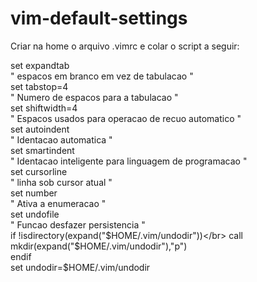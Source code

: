 # vim-default-settings

Criar na home o arquivo .vimrc e colar o script a seguir:

set expandtab </br>
" espacos em branco em vez de tabulacao "</br>
set tabstop=4</br>
" Numero de espacos para a tabulacao "</br>
set shiftwidth=4</br>
" Espacos usados para operacao de recuo automatico "</br>
set autoindent</br>
" Identacao automatica "</br>
set smartindent</br>
" Identacao inteligente para linguagem de programacao "</br>
set cursorline</br>
" linha sob cursor atual "</br>
set number</br>
" Ativa a enumeracao "</br>
set undofile</br>
" Funcao desfazer persistencia "</br>
if !isdirectory(expand("$HOME/.vim/undodir"))</br>
    call mkdir(expand("$HOME/.vim/undodir"),"p")</br>
endif</br>
set undodir=$HOME/.vim/undodir
